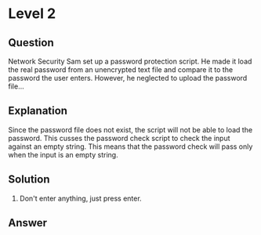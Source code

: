 # Level 2

## Question

Network Security Sam set up a password protection script. He made it load the
real password from an unencrypted text file and compare it to the password the
user enters. However, he neglected to upload the password file...

## Explanation

Since the password file does not exist, the script will not be able to load the
password. This cusses the password check script to check the input against an
empty string. This means that the password check will pass only when the input
is an empty string.

## Solution

1. Don't enter anything, just press enter.

## Answer

```

```
